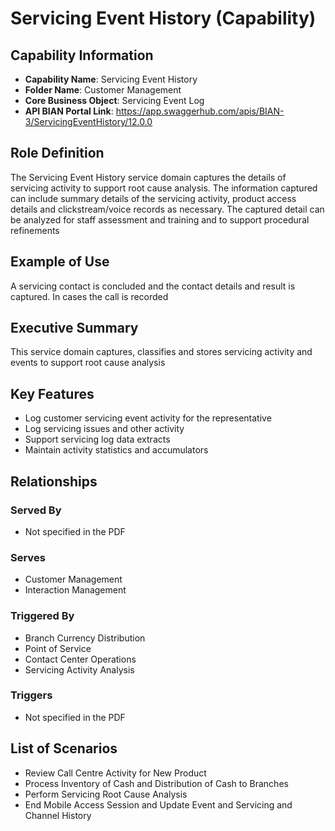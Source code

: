 # Servicing Event History (Capability)

## Capability Information
- **Capability Name**: Servicing Event History
- **Folder Name**: Customer Management
- **Core Business Object**: Servicing Event Log
- **API BIAN Portal Link**: https://app.swaggerhub.com/apis/BIAN-3/ServicingEventHistory/12.0.0

## Role Definition
The Servicing Event History service domain captures the details of servicing activity to support root cause analysis. The information captured can include summary details of the servicing activity, product access details and clickstream/voice records as necessary. The captured detail can be analyzed for staff assessment and training and to support procedural refinements

## Example of Use
A servicing contact is concluded and the contact details and result is captured. In cases the call is recorded

## Executive Summary
This service domain captures, classifies and stores servicing activity and events to support root cause analysis

## Key Features
- Log customer servicing event activity for the representative
- Log servicing issues and other activity
- Support servicing log data extracts
- Maintain activity statistics and accumulators

## Relationships
### Served By
- Not specified in the PDF

### Serves
- Customer Management
- Interaction Management

### Triggered By
- Branch Currency Distribution
- Point of Service
- Contact Center Operations
- Servicing Activity Analysis

### Triggers
- Not specified in the PDF

## List of Scenarios
- Review Call Centre Activity for New Product
- Process Inventory of Cash and Distribution of Cash to Branches
- Perform Servicing Root Cause Analysis
- End Mobile Access Session and Update Event and Servicing and Channel History